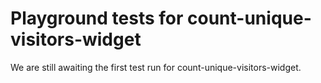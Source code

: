 # Playground tests for count-unique-visitors-widget
We are still awaiting the first test run for count-unique-visitors-widget.
